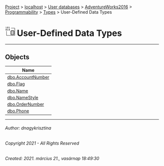 #### 

[Project](../../../../../../index.md) > [localhost](../../../../../index.md) > [User databases](../../../../index.md) > [AdventureWorks2016](../../../index.md) > [Programmability](../../index.md) > [Types](../index.md) > User-Defined Data Types

# ![User-Defined Data Types](../../../../../../Images/UserDefinedDataType32.png) User-Defined Data Types

---

## <a name="#objects"></a>Objects

| Name |
|---|
| [dbo.AccountNumber](AccountNumber.md) |
| [dbo.Flag](Flag.md) |
| [dbo.Name](Name.md) |
| [dbo.NameStyle](NameStyle.md) |
| [dbo.OrderNumber](OrderNumber.md) |
| [dbo.Phone](Phone.md) |


---

###### Author:  dnagykrisztina

###### Copyright 2021 - All Rights Reserved

###### Created: 2021. március 21., vasárnap 18:49:30


